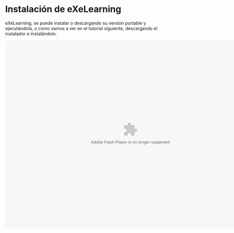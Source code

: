 
# Instalación de eXeLearning

eXeLearning, se puede instalar o descargando su versión portable y ejecutándola, o como vamos a ver en el tutorial siguiente, descargando el instalador e instalándolo.

<object data="http://aularagon.catedu.es/materialesaularagon2013/herramelabor/tm1/inst_exeL.swf" height="600" type="application/x-shockwave-flash" width="800"><param name="src" value="http://aularagon.catedu.es/materialesaularagon2013/herramelabor/tm1/inst_exeL.swf"/></object>


